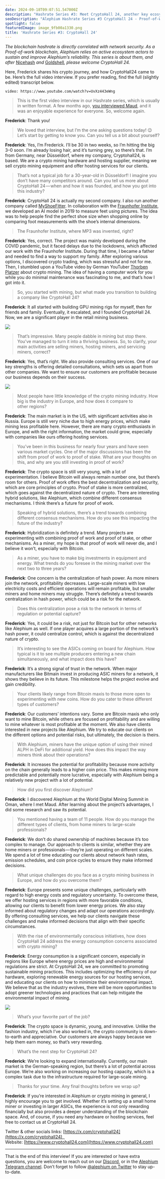 ```yaml
---
date: 2024-09-18T09:07:51.547000Z
description: "Hashrate Series #3: Meet CryptoHall 24, another key ecosystem actor sustaining Alephium's network security through Proof-of-Work mining and hashrate contribution."
seoDescription: "Alephium Hashrate Series #3 CryptoHall 24 - Proof-of-Work mining ecosystem actor. Network security and hashrate contribution showcase."
spotlight: false
featuredImage: image_9fb00a1330.png
title: 'Hashrate Series #3: CryptoHall 24'
---
```


_The blockchain hashrate is directly correlated with network security. As a Proof-of-work blockchain, Alephium relies on active ecosystem actors to sustain and improve Alephium’s reliability. This series is about them, and after_ [Nicehash](/news/post/hashrate-series-1-nicehash-ee0936adf899) _and_ [Goldshell](/news/post/hashrate-series-2-goldshell-93cc51a86640)_, please welcome CryptoHall 24._

Here, Frederick shares his crypto journey, and how CryptoHall24 came to be. Here’s the full video interview. If you prefer reading, find the full (slightly edited) transcript below.

`video: https://www.youtube.com/watch?v=UvXz443eWng`

> This is the first video interview in our Hashrate series, which is usually in written format. A few months ago, [you interviewed Maud](https://youtu.be/XudpYH4znnQ?feature=shared), and it was an enjoyable experience for everyone. So, welcome again.

**Frederick**: Thank you!

> We loved that interview, but I’m the one asking questions today! 😉 Let’s start by getting to know you. Can you tell us a bit about yourself?

**Frederick**: Yes, I’m Frederick. I’ll be 30 in two weeks, so I’m hitting the big 3–0 soon. I’m already losing hair, and it’s turning grey, so there’s that. I’m from Germany, near Düsseldorf, where my company, Cryptohall24, is based. We are a crypto mining hardware and hosting supplier, meaning we sell crypto mining equipment and offer hosting services for our clients.

> That’s not a typical job for a 30-year-old in Düsseldorf! I imagine you don’t have many competitors around. Can you tell us more about CryptoHall 24 — when and how it was founded, and how you got into this industry?

**Frederick**: CryptoHall 24 is actually my second company. I also run another company called [MyShoeFitter](https://en.myshoefitter.com/). In collaboration with the [Fraunhofer Institute](https://www.fraunhofer.de/en.html), we developed an AI model in 2019 to measure feet using pictures. The idea was to help people find the perfect shoe size when shopping online by comparing foot measurements with the shoe’s internal dimensions.

> The Fraunhofer Institute, where MP3 was invented, right?

**Frederick**: Yes, correct. The project was mainly developed during the COVID pandemic, but it faced delays due to the lockdowns, which affected our work with the Fraunhofer Institute. During that time, I became a father and needed to find a way to support my family. After exploring various options, I discovered crypto trading, which was stressful and not for me. Then, I stumbled upon a YouTube video by German YouTuber [Thorben Platzer](https://www.youtube.com/@TorbenPlatzer) about crypto mining. The idea of having a computer work for you while you do minimal maintenance was fascinating to me, and that’s how I got into it.

> So, you started with mining, but what made you transition to building a company like CryptoHall 24?

**Frederick**: It all started with building GPU mining rigs for myself, then for friends and family. Eventually, it escalated, and I founded CryptoHall 24. Now, we are a significant player in the retail mining business.

![](image_78221fb78b.png)

> That’s impressive. Many people dabble in mining but stop there. You’ve managed to turn it into a thriving business. So, to clarify, your main activities are selling miners, hosting miners, and servicing miners, correct?

**Frederick**: Yes, that’s right. We also provide consulting services. One of our key strengths is offering detailed consultations, which sets us apart from other companies. We want to ensure our customers are profitable because our business depends on their success.

![](image_8666824cb2.png)

> Most people have little knowledge of the crypto mining industry. How big is the industry in Europe, and how does it compare to other regions?

**Frederick**: The main market is in the US, with significant activities also in Russia. Europe is still very niche due to high energy prices, which make mining less profitable here. However, there are many crypto enthusiasts in Europe, and with the right information, the market could grow, especially with companies like ours offering hosting services.

> You’ve been in this business for nearly four years and have seen various market cycles. One of the major discussions has been the shift from proof of work to proof of stake. What are your thoughts on this, and why are you still investing in proof of work?

**Frederick**: The crypto space is still very young, with a lot of experimentation. I believe Bitcoin will always remain number one, but there’s room for others. Proof of work offers the best decentralization and security, which are core principles of crypto. Proof of stake is more centralized, which goes against the decentralized nature of crypto. There are interesting hybrid solutions, like Alephium, which combine different consensus mechanisms. I think there’s a future for proof of work.

> Speaking of hybrid solutions, there’s a trend towards combining different consensus mechanisms. How do you see this impacting the future of the industry?

**Frederick**: Hybridization is definitely a trend. Many projects are experimenting with combining proof of work and proof of stake, or other mechanisms. As a miner, my hope is that proof of work will never die, and I believe it won’t, especially with Bitcoin.

> As a miner, you have to make big investments in equipment and energy. What trends do you foresee in the mining market over the next two to three years?

**Frederick**: One concern is the centralization of hash power. As more miners join the network, profitability decreases. Large-scale miners with low electricity costs and efficient operations will remain profitable, but smaller miners and home miners may struggle. There’s definitely a trend towards centralization in hash power, which could be a risk for the network.

> Does this centralization pose a risk to the network in terms of regulation or potential capture?

**Frederick**: Yes, it could be a risk, not just for Bitcoin but for other networks like Alephium as well. If one player acquires a large portion of the network’s hash power, it could centralize control, which is against the decentralized nature of crypto.

> It’s interesting to see the ASICs coming on board for Alephium. How typical is it to see multiple producers entering a new chain simultaneously, and what impact does this have?

**Frederick**: It’s a strong signal of trust in the network. When major manufacturers like Bitmain invest in producing ASIC miners for a network, it shows they believe in its future. This milestone helps the project evolve and gain credibility.

> Your clients likely range from Bitcoin maxis to those more open to experimenting with new coins. How do you cater to these different types of customers?

**Frederick**: Our customers’ intentions vary. Some are Bitcoin maxis who only want to mine Bitcoin, while others are focused on profitability and are willing to mine whatever is most profitable at the moment. We also have clients interested in new projects like Alephium. We try to educate our clients on the different options and potential risks, but ultimately, the decision is theirs.

> With Alephium, miners have the unique option of using their mined ALPH in DeFi for additional yield. How does this impact the way miners think about their operations?

**Frederick**: It increases the potential for profitability because more activity on the chain generally leads to a higher coin price. This makes mining more predictable and potentially more lucrative, especially with Alephium being a relatively new project with a lot of potential.

> How did you first discover Alephium?

**Frederick**: I discovered Alephium at the World Digital Mining Summit in Oman, where I met Maud. After learning about the project’s advantages, I did some research and saw its potential.

> You mentioned having a team of 11 people. How do you manage the different types of clients, from home miners to large-scale professionals?

**Frederick**: We don’t do shared ownership of machines because it’s too complex to manage. Our approach to clients is similar, whether they are home miners or professionals — they’re just operating on different scales. We spend a lot of time educating our clients about network hash rates, emission schedules, and coin price cycles to ensure they make informed decisions.

> What unique challenges do you face as a crypto mining business in Europe, and how do you overcome them?

**Frederick**: Europe presents some unique challenges, particularly with regard to high energy costs and regulatory uncertainty. To overcome these, we offer hosting services in regions with more favorable conditions, allowing our clients to benefit from lower energy prices. We also stay informed about regulatory changes and adapt our operations accordingly. By offering consulting services, we help our clients navigate these challenges and make informed decisions that align with their specific circumstances.

> With the rise of environmentally conscious initiatives, how does CryptoHall 24 address the energy consumption concerns associated with crypto mining?

**Frederick**: Energy consumption is a significant concern, especially in regions like Europe where energy prices are high and environmental regulations are strict. At CryptoHall 24, we are committed to promoting sustainable mining practices. This includes optimizing the efficiency of our hardware, exploring renewable energy sources for our hosting services, and educating our clients on how to minimize their environmental impact. We believe that as the industry evolves, there will be more opportunities to adopt greener technologies and practices that can help mitigate the environmental impact of mining.

![](image_82e0b4ef39.png)

> What’s your favorite part of the job?

**Frederick**: The crypto space is dynamic, young, and innovative. Unlike the fashion industry, which I’ve also worked in, the crypto community is down-to-earth and appreciative. Our customers are always happy because we help them earn money, so that’s very rewarding.

> What’s the next step for CryptoHall 24?

**Frederick**: We’re looking to expand internationally. Currently, our main market is the German-speaking region, but there’s a lot of potential across Europe. We’re also working on increasing our hosting capacity, which is a complex task due to the infrastructure required for large-scale mining.

> Thanks for your time. Any final thoughts before we wrap up?

**Frederick**: If you’re interested in Alephium or crypto mining in general, I highly encourage you to get involved. Whether it’s setting up a small home miner or investing in larger ASICs, the experience is not only rewarding financially but also provides a deeper understanding of the blockchain space. And, of course, if you need any hardware or hosting services, feel free to contact us at CryptoHall 24.

Twitter & other socials links: [https://x.com/cryptohall24](https://x.com/cryptohall24),   
Website: [https://www.cryptohall24.com](https://www.cryptohall24.com)

---

That is the end of this interview! If you are interested or have extra questions, you are welcome to reach out on our [Discord](/discord), or in the [Alephium Telegram channel](https://t.me/alephiumgroup). Don’t forget to follow [@alephium on Twitter](https://twitter.com/alephium) to stay up-to-date.
